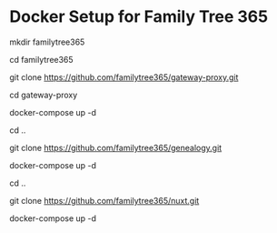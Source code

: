 # Docker Setup for Family Tree 365

mkdir familytree365

cd familytree365

git clone https://github.com/familytree365/gateway-proxy.git

cd gateway-proxy

docker-compose up -d

cd ..

git clone https://github.com/familytree365/genealogy.git

docker-compose up -d

cd ..

git clone https://github.com/familytree365/nuxt.git

docker-compose up -d


